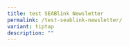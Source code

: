 ```yaml
---
title: test SEABlink Newsletter
permalink: /test-seablink-newsletter/
variant: tiptap
description: ""
---
```

